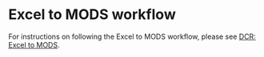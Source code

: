# Excel to MODS workflow
For instructions on following the Excel to MODS workflow, please see [DCR: Excel to MODS](https://adminliveunc.sharepoint.com/sites/DigitalCollectionsDocumentation/SitePages/DCR--Excel-to-MODS.aspx).